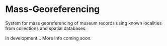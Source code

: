 # Mass-Georeferencing

System for mass georeferencing of museum records using known localities from collections and spatial databases.

In development... More info coming soon.
